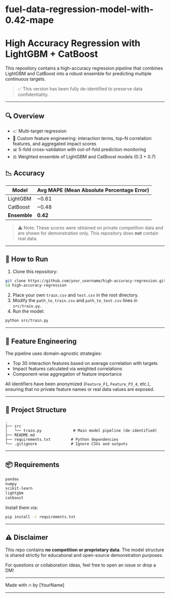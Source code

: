# fuel-data-regression-model-with-0.42-mape
# High Accuracy Regression with LightGBM + CatBoost

This repository contains a high-accuracy regression pipeline that combines LightGBM and CatBoost into a robust ensemble for predicting multiple continuous targets.

> ✅ This version has been fully de-identified to preserve data confidentiality.

---

## 🔍 Overview

* 📈 Multi-target regression
* 🧠 Custom feature engineering: interaction terms, top-N correlation features, and aggregated impact scores
* 📊 5-fold cross-validation with out-of-fold prediction monitoring
* ⚖️ Weighted ensemble of LightGBM and CatBoost models (0.3 + 0.7)

## 📉 Accuracy

| Model        | Avg MAPE (Mean Absolute Percentage Error) |
| ------------ | ----------------------------------------- |
| LightGBM     | \~0.61                                    |
| CatBoost     | \~0.48                                    |
| **Ensemble** | **0.42**                                  |

> ⚠️ Note: These scores were obtained on private competition data and are shown for demonstration only. This repository does **not** contain real data.

---

## 🧪 How to Run

1. Clone this repository:

```bash
git clone https://github.com/your_username/high-accuracy-regression.git
cd high-accuracy-regression
```

2. Place your own `train.csv` and `test.csv` in the root directory.
3. Modify the `path_to_train.csv` and `path_to_test.csv` lines in `src/train.py`.
4. Run the model:

```bash
python src/train.py
```

---

## 🧠 Feature Engineering

The pipeline uses domain-agnostic strategies:

* Top 30 interaction features based on average correlation with targets
* Impact features calculated via weighted correlations
* Component-wise aggregation of feature importance

All identifiers have been anonymized (`Feature_F1`, `Feature_P3_4`, etc.), ensuring that no private feature names or real data values are exposed.

---

## 📂 Project Structure

```
.
├── src
│   └── train.py              # Main model pipeline (de-identified)
├── README.md
├── requirements.txt         # Python dependencies
└── .gitignore               # Ignore CSVs and outputs
```

---

## 📦 Requirements

```txt
pandas
numpy
scikit-learn
lightgbm
catboost
```

Install them via:

```bash
pip install -r requirements.txt
```

---

## ⚠️ Disclaimer

This repo contains **no competition or proprietary data**. The model structure is shared strictly for educational and open-source demonstration purposes.

For questions or collaboration ideas, feel free to open an issue or drop a DM!

---

Made with 🔥 by \[YourName]
****
